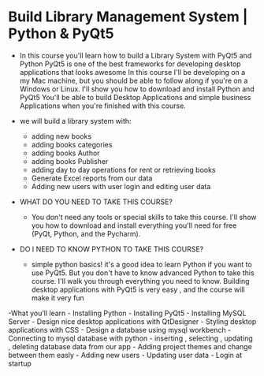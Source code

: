 # Build Library Management System | Python & PyQt5


- In this course you'll learn how to build a Library System with PyQt5 and Python
  PyQt5 is one of the best frameworks for developing desktop applications that looks awesome 
  In this course I'll be developing on a my Mac machine, but you should be able to follow along if you're on a Windows or Linux.  I'll show you how to download and install Python and PyQt5
  You'll be able to build Desktop Applications  and simple business Applications when you're finished with this course.

- we will build a library system with:
    - adding new books
    - adding books categories
    - adding books Author
    - adding books Publisher
    - adding day to day operations for rent or retrieving books
    - Generate Excel reports from our data
    - Adding new users with user login  and editing user data



- WHAT DO YOU NEED TO TAKE THIS COURSE?
    - You don't need any tools or special skills to take this course. I'll show you how to download and install everything you'll need for free (PyQt, Python, and the Pycharm). 

- DO I NEED TO KNOW PYTHON TO TAKE THIS COURSE?
    - simple python basics!  it's a good idea to learn Python if you want to use PyQt5. But you don't have to know advanced Python to take this course. I'll walk you through everything you need to know.
      Building desktop applications with PyQt5 is very easy , and the course will make it very fun



-What you’ll learn
    - Installing Python
    - Installing PyQt5
    - Installing MySQL Server
    - Design nice desktop applications with QtDesigner
    - Styling desktop applications with CSS
    - Design a database using mysql workbench
    - Connecting to mysql database with python
    - inserting , selecting , updating , deleting database data from our app
    - Adding project themes and change between them easly
    - Adding new users
    - Updating user data
    - Login at startup



